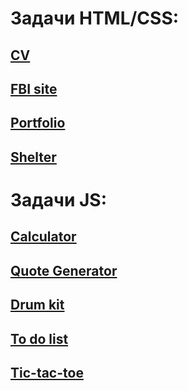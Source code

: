 # Задачи HTML/CSS:  

## [CV](https://github.com/schoolteacherMP/lecture_12_CV)  
## [FBI site](https://github.com/schoolteacherMP/lecture_13_fbi_site)  
## [Portfolio](https://github.com/schoolteacherMP/lecture_13_1_portfolio)  
## [Shelter](https://github.com/schoolteacherMP/lecture_X_Shelter)  

# Задачи JS:  
## [Calculator](https://github.com/schoolteacherMP/lecture_41_JS_calculator)  
## [Quote Generator](https://github.com/schoolteacherMP/lecture_55_JS_Quote_Generator)  
## [Drum kit](https://github.com/schoolteacherMP/lecture_56_JS_drum_kit)  
## [To do list](https://github.com/schoolteacherMP/lecture_X_JS_to_do_list)  
## [Tic-tac-toe](https://github.com/schoolteacherMP/lecture_X_JS_tic-tac-toe)  

